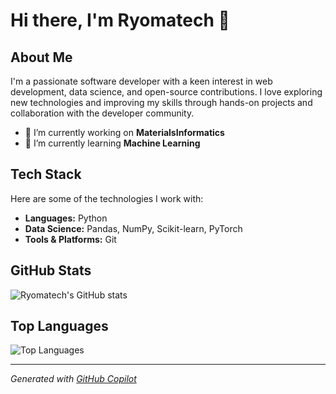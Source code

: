 # Hi there, I'm Ryomatech 👋

## About Me

I'm a passionate software developer with a keen interest in web development, data science, and open-source contributions. I love exploring new technologies and improving my skills through hands-on projects and collaboration with the developer community.

- 🔭 I’m currently working on **MaterialsInformatics**
- 🌱 I’m currently learning **Machine Learning**



## Tech Stack

Here are some of the technologies I work with:

- **Languages:** Python
- **Data Science:** Pandas, NumPy, Scikit-learn, PyTorch
- **Tools & Platforms:** Git

## GitHub Stats

![Ryomatech's GitHub stats](https://github-readme-stats.vercel.app/api?username=Ryomatech&show_icons=true&theme=radical)

## Top Languages

![Top Languages](https://github-readme-stats.vercel.app/api/top-langs/?username=Ryomatech&layout=compact&theme=radical)


---

*Generated with [GitHub Copilot](https://github.com/features/copilot)*
